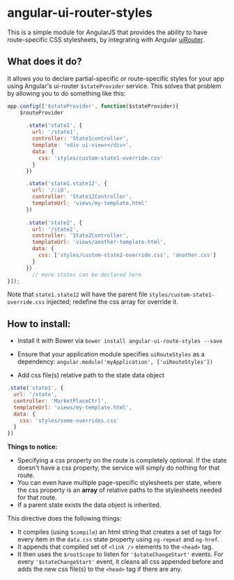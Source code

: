 angular-ui-router-styles
====================

This is a simple module for AngularJS that provides the ability to have route-specific CSS stylesheets, by integrating with Angular [uiRouter](https://github.com/angular-ui/ui-router).

What does it do?
---------------

It allows you to declare partial-specific or route-specific styles for your app using
Angular's ui-router `$stateProvider` service. This solves that problem by allowing you to do something like this:

```javascript
app.config(['$stateProvider', function($stateProvider){
    $routeProvider
    
      .state('state1', {
        url: '/state1',
        controller: 'State1controller',
        template: '<div ui-view></div>',
        data: {
          css: 'styles/custom-state1-override.css'
        }
      })

      .state('state1.state12', {
        url: '/:id',
        controller: 'State12Controller',
        templateUrl: 'views/my-template.html'
      })
      
      .state('state2', {
        url: '/state2',
        controller: 'State2Controller',
        templateUrl: 'views/another-template.html',
        data: {
          css: ['styles/custom-state2-override.css', 'another.css']
        }
      })
        // more states can be declared here
}]);
```

Note that `state1.state12` will have the parent file `styles/custom-state1-override.css` injected; redefine the css array for override it.

How to install:
---------------

 * Install it with Bower via `bower install angular-ui-route-styles --save`

 * Ensure that your application module specifies `uiRouteStyles` as a dependency: `angular.module('myApplication', ['uiRouteStyles'])`

 * Add css file(s) relative path to the state data object
```javascript
.state('state1', {
  url: '/state',
  controller: 'MarketPlaceCtrl',
  templateUrl: 'views/my-template.html',
  data: {
    css: 'styles/some-overrides.css'
  }
})
```

**Things to notice:**
* Specifying a css property on the route is completely optional. If the state doesn't have a css property, the service will simply do nothing for that route.
* You can even have multiple page-specific stylesheets per state, where the css property is an **array** of relative paths to the stylesheets needed for that route.
* If a parent state exists the data object is inherited.


This directive does the following things:

* It compiles (using `$compile`) an html string that creates a set of <link /> tags for every item in the `data.css` state property using `ng-repeat` and `ng-href`.
* It appends that compiled set of `<link />` elements to the `<head>` tag.
* It then uses the `$rootScope` to listen for `'$stateChangeStart'` events. For every `'$stateChangeStart'` event, it cleans all css appended before and adds the new css file(s) to the `<head>` tag if there are any.
